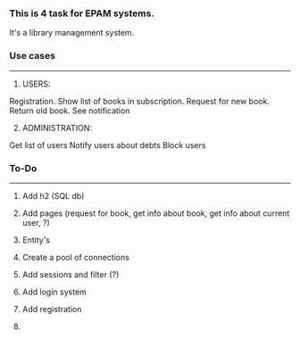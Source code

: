 ### This is 4 task for EPAM systems.

It's a library management system.

### Use cases
-------------------
1) USERS:

Registration.
Show list of books in subscription.
Request for new book.
Return old book.
See notification

2) ADMINISTRATION:

Get list of users
Notify users about debts
Block users


### To-Do
------------------
1) Add h2 (SQL db)

2) Add pages (request for book, get info about book, get info about current user, ?)

3) Entity's

4) Create a pool of connections

5) Add sessions and filter (?)

6) Add login system

7) Add registration

8)